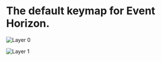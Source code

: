 # The default keymap for Event Horizon.

![Layer 0](https://i.imgur.com/dHEe5u8.png)

![Layer 1](https://i.imgur.com/JzRID0r.png)
